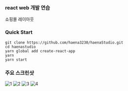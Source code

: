 ### react web 개발 연습

쇼핑몰 레이아웃

### Quick Start

```
git clone https://github.com/haena3230/haenaStudio.git
cd haenastudio
yarn global add create-react-app
yarn
yarn start
```

### 주요 스크린샷

![1](https://user-images.githubusercontent.com/57908055/103452691-6b03df80-4d15-11eb-9c10-45163c10d7c1.png)
![2](https://user-images.githubusercontent.com/57908055/103452692-6ccda300-4d15-11eb-8ddc-1cbc41b71b53.png)
![3](https://user-images.githubusercontent.com/57908055/103452693-6d663980-4d15-11eb-960d-49834d1d8bf3.png)
![4](https://user-images.githubusercontent.com/57908055/103452694-6dfed000-4d15-11eb-8e23-bd40d14ee944.png)
